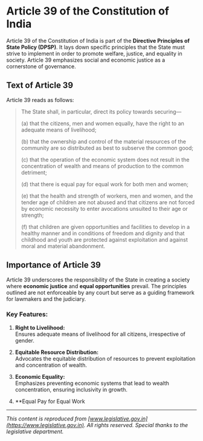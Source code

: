 # Article 39 of the Constitution of India

Article 39 of the Constitution of India is part of the **Directive Principles of State Policy (DPSP)**. It lays down specific principles that the State must strive to implement in order to promote welfare, justice, and equality in society. Article 39 emphasizes social and economic justice as a cornerstone of governance.

## Text of Article 39

Article 39 reads as follows:

> The State shall, in particular, direct its policy towards securing—
> 
> (a) that the citizens, men and women equally, have the right to an adequate means of livelihood;
> 
> (b) that the ownership and control of the material resources of the community are so distributed as best to subserve the common good;
> 
> (c) that the operation of the economic system does not result in the concentration of wealth and means of production to the common detriment;
> 
> (d) that there is equal pay for equal work for both men and women;
> 
> (e) that the health and strength of workers, men and women, and the tender age of children are not abused and that citizens are not forced by economic necessity to enter avocations unsuited to their age or strength;
> 
> (f) that children are given opportunities and facilities to develop in a healthy manner and in conditions of freedom and dignity and that childhood and youth are protected against exploitation and against moral and material abandonment.

## Importance of Article 39

Article 39 underscores the responsibility of the State in creating a society where **economic justice** and **equal opportunities** prevail. The principles outlined are not enforceable by any court but serve as a guiding framework for lawmakers and the judiciary.

### Key Features:

1. **Right to Livelihood:**  
   Ensures adequate means of livelihood for all citizens, irrespective of gender.

2. **Equitable Resource Distribution:**  
   Advocates the equitable distribution of resources to prevent exploitation and concentration of wealth.

3. **Economic Equality:**  
   Emphasizes preventing economic systems that lead to wealth concentration, ensuring inclusivity in growth.

4. **Equal Pay for Equal Work


---

*This content is reproduced from [www.legislative.gov.in](https://www.legislative.gov.in). All rights reserved. Special thanks to the legislative department.*